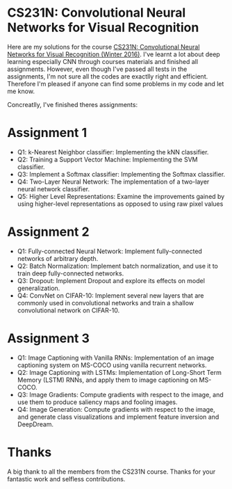 # CS231N: Convolutional Neural Networks for Visual Recognition

Here are my solutions for the course [CS231N: Convolutional Neural Networks for Visual Recognition (Winter 2016)](http://cs231n.stanford.edu/2016). I've learnt a lot about deep learning especially CNN through courses materials and finished all assignments. However, even though I've passed all tests in the assignments, I'm not sure all the codes are exactlly right and efficient. Therefore I'm pleased if anyone can find some problems in my code and let me know.

Concreatlly, I've finished theres assignments:

# Assignment 1

- Q1: k-Nearest Neighbor classifier: Implementing the kNN classifier.
- Q2: Training a Support Vector Machine: Implementing the SVM classifier.
- Q3: Implement a Softmax classifier: Implementing the Softmax classifier.
- Q4: Two-Layer Neural Network: The implementation of a two-layer neural network classifier.
- Q5: Higher Level Representations: Examine the improvements gained by using higher-level representations as opposed to using raw pixel values

# Assignment 2

- Q1: Fully-connected Neural Network: Implement fully-connected networks of arbitrary depth.
- Q2: Batch Normalization: Implement batch normalization, and use it to train deep fully-connected networks.
- Q3: Dropout: Implement Dropout and explore its effects on model generalization.
- Q4: ConvNet on CIFAR-10: Implement several new layers that are commonly used in convolutional networks and train a shallow convolutional network on CIFAR-10.

# Assignment 3

- Q1: Image Captioning with Vanilla RNNs: Implementation of an image captioning system on MS-COCO using vanilla recurrent networks.
- Q2: Image Captioning with LSTMs: Implementation of Long-Short Term Memory (LSTM) RNNs, and apply them to image captioning on MS-COCO.
- Q3: Image Gradients: Compute gradients with respect to the image, and use them to produce saliency maps and fooling images.
- Q4: Image Generation: Compute gradients with respect to the image, and generate class visualizations and implement feature inversion and DeepDream.

# Thanks

A big thank to all the members from the CS231N course. Thanks for your fantastic work and selfless contributions.
